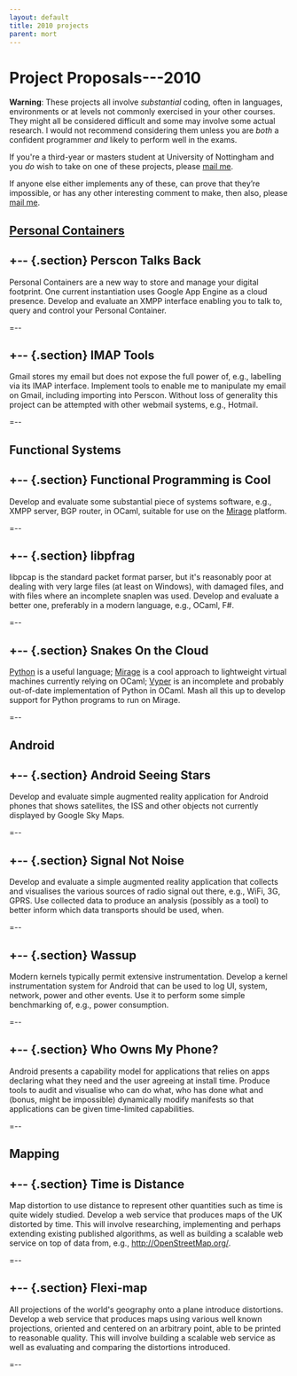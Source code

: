 ```yaml
---
layout: default
title: 2010 projects
parent: mort
---
```

[perscon]: http://perscon.net/
[Python]: http://www.python.org/
[Mirage]: http://github.com/mirage
[Vyper]: http://got.net/~landauer/sw/vyper_readme.html
[e]: mailto:richard.mortier@nottingham.ac.uk

Project Proposals---2010
========================

**Warning**: These projects all involve *substantial* coding, often in
languages, environments or at levels not commonly exercised in your
other courses.  They might all be considered difficult and some may
involve some actual research.  I would not recommend considering them
unless you are *both* a confident programmer *and* likely to perform
well in the exams.

If you're a third-year or masters student at University of Nottingham
and you *do* wish to take on one of these projects, please [mail
me][e].

If anyone else either implements any of these, can prove that they’re
impossible, or has any other interesting comment to make, then also,
please [mail me][e].


[Personal Containers][perscon]
-------------------

+-- {.section}
Perscon Talks Back
------------------

Personal Containers are a new way to store and manage your digital
footprint.  One current instantiation uses Google App Engine as a
cloud presence.  Develop and evaluate an XMPP interface enabling you
to talk to, query and control your Personal Container.

=--

+-- {.section}
IMAP Tools
----------

Gmail stores my email but does not expose the full power of, e.g.,
labelling via its IMAP interface.  Implement tools to enable me to
manipulate my email on Gmail, including importing into Perscon.
Without loss of generality this project can be attempted with other
webmail systems, e.g., Hotmail.

=--


Functional Systems
------------------

+-- {.section}
Functional Programming is Cool
------------------------------

Develop and evaluate some substantial piece of systems software, e.g.,
XMPP server, BGP router, in OCaml, suitable for use on the [Mirage][]
platform.

=--

+-- {.section}
libpfrag
--------

libpcap is the standard packet format parser, but it's reasonably poor
at dealing with very large files (at least on Windows), with damaged
files, and with files where an incomplete snaplen was used.  Develop
and evaluate a better one, preferably in a modern language, e.g.,
OCaml, F#.

=--

+-- {.section}
Snakes On the Cloud
-------------------

[Python][] is a useful language; [Mirage][] is a cool approach to
lightweight virtual machines currently relying on OCaml; [Vyper][] is
an incomplete and probably out-of-date implementation of Python in
OCaml.  Mash all this up to develop support for Python programs to run
on Mirage.

=--


Android
-------

+-- {.section}
Android Seeing Stars
--------------------

Develop and evaluate simple augmented reality application for Android
phones that shows satellites, the ISS and other objects not currently
displayed by Google Sky Maps.

=--

+-- {.section}
Signal Not Noise
----------------

Develop and evaluate a simple augmented reality application that
collects and visualises the various sources of radio signal out there,
e.g., WiFi, 3G, GPRS.  Use collected data to produce an analysis
(possibly as a tool) to better inform which data transports should be
used, when.

=--

+-- {.section}
Wassup
------

Modern kernels typically permit extensive instrumentation.  Develop a
kernel instrumentation system for Android that can be used to log UI,
system, network, power and other events.  Use it to perform some
simple benchmarking of, e.g., power consumption.

=--

+-- {.section}
Who Owns My Phone?
------------------

Android presents a capability model for applications that relies on
apps declaring what they need and the user agreeing at install time.
Produce tools to audit and visualise who can do what, who has done
what and (bonus, might be impossible) dynamically modify manifests so
that applications can be given time-limited capabilities.

=--


Mapping
-------

+-- {.section}
Time is Distance
----------------

Map distortion to use distance to represent other quantities such as
time is quite widely studied.  Develop a web service that produces
maps of the UK distorted by time.  This will involve researching,
implementing and perhaps extending existing published algorithms, as
well as building a scalable web service on top of data from, e.g.,
<http://OpenStreetMap.org/>.  

=--

+-- {.section}
Flexi-map
---------

All projections of the world's geography onto a plane introduce
distortions.  Develop a web service that produces maps using various
well known projections, oriented and centered on an arbitrary point,
able to be printed to reasonable quality.  This will involve building
a scalable web service as well as evaluating and comparing the
distortions introduced.

=--
